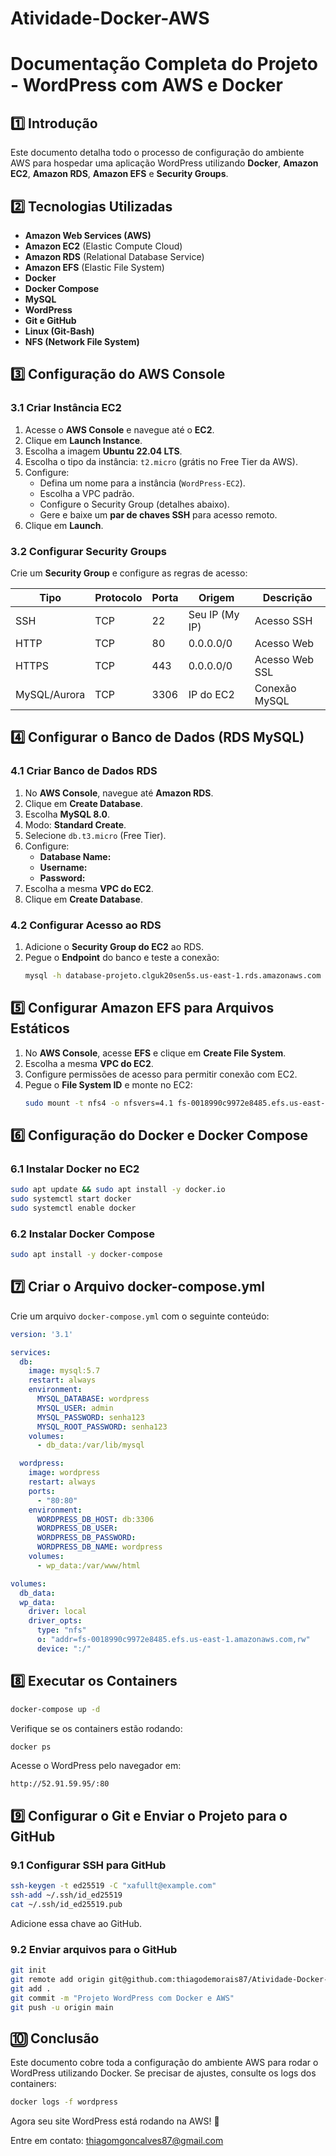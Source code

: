 # Atividade-Docker-AWS
# **Documentação Completa do Projeto - WordPress com AWS e Docker**

## **1️⃣ Introdução**
Este documento detalha todo o processo de configuração do ambiente AWS para hospedar uma aplicação WordPress utilizando **Docker**, **Amazon EC2**, **Amazon RDS**, **Amazon EFS** e **Security Groups**.

## **2️⃣ Tecnologias Utilizadas**
- **Amazon Web Services (AWS)**
- **Amazon EC2** (Elastic Compute Cloud)
- **Amazon RDS** (Relational Database Service)
- **Amazon EFS** (Elastic File System)
- **Docker**
- **Docker Compose**
- **MySQL**
- **WordPress**
- **Git e GitHub**
- **Linux (Git-Bash)**
- **NFS (Network File System)**

## **3️⃣ Configuração do AWS Console**

### **3.1 Criar Instância EC2**
1. Acesse o **AWS Console** e navegue até o **EC2**.
2. Clique em **Launch Instance**.
3. Escolha a imagem **Ubuntu 22.04 LTS**.
4. Escolha o tipo da instância: `t2.micro` (grátis no Free Tier da AWS).
5. Configure:
   - Defina um nome para a instância (`WordPress-EC2`).
   - Escolha a VPC padrão.
   - Configure o Security Group (detalhes abaixo).
   - Gere e baixe um **par de chaves SSH** para acesso remoto.
6. Clique em **Launch**.

### **3.2 Configurar Security Groups**
Crie um **Security Group** e configure as regras de acesso:

| Tipo       | Protocolo | Porta | Origem           | Descrição        |
|------------|----------|-------|------------------|----------------|
| SSH        | TCP      | 22    | Seu IP (My IP)   | Acesso SSH     |
| HTTP       | TCP      | 80    | 0.0.0.0/0        | Acesso Web     |
| HTTPS      | TCP      | 443   | 0.0.0.0/0        | Acesso Web SSL |
| MySQL/Aurora | TCP    | 3306  | IP do EC2        | Conexão MySQL   |


## **4️⃣ Configurar o Banco de Dados (RDS MySQL)**

### **4.1 Criar Banco de Dados RDS**
1. No **AWS Console**, navegue até **Amazon RDS**.
2. Clique em **Create Database**.
3. Escolha **MySQL 8.0**.
4. Modo: **Standard Create**.
5. Selecione `db.t3.micro` (Free Tier).
6. Configure:
   - **Database Name:** 
   - **Username:** 
   - **Password:** 
7. Escolha a mesma **VPC do EC2**.
8. Clique em **Create Database**.

### **4.2 Configurar Acesso ao RDS**
1. Adicione o **Security Group do EC2** ao RDS.
2. Pegue o **Endpoint** do banco e teste a conexão:
   ```bash
   mysql -h database-projeto.clguk20sen5s.us-east-1.rds.amazonaws.com -u admin -p
   ```

## **5️⃣ Configurar Amazon EFS para Arquivos Estáticos**

1. No **AWS Console**, acesse **EFS** e clique em **Create File System**.
2. Escolha a mesma **VPC do EC2**.
3. Configure permissões de acesso para permitir conexão com EC2.
4. Pegue o **File System ID** e monte no EC2:
   ```bash
   sudo mount -t nfs4 -o nfsvers=4.1 fs-0018990c9972e8485.efs.us-east-1.amazonaws.com:/ /mnt/efs
   ```

## **6️⃣ Configuração do Docker e Docker Compose**

### **6.1 Instalar Docker no EC2**
```bash
sudo apt update && sudo apt install -y docker.io
sudo systemctl start docker
sudo systemctl enable docker
```

### **6.2 Instalar Docker Compose**
```bash
sudo apt install -y docker-compose
```

## **7️⃣ Criar o Arquivo docker-compose.yml**
Crie um arquivo `docker-compose.yml` com o seguinte conteúdo:

```yaml
version: '3.1'

services:
  db:
    image: mysql:5.7
    restart: always
    environment:
      MYSQL_DATABASE: wordpress
      MYSQL_USER: admin
      MYSQL_PASSWORD: senha123
      MYSQL_ROOT_PASSWORD: senha123
    volumes:
      - db_data:/var/lib/mysql

  wordpress:
    image: wordpress
    restart: always
    ports:
      - "80:80"
    environment:
      WORDPRESS_DB_HOST: db:3306
      WORDPRESS_DB_USER: 
      WORDPRESS_DB_PASSWORD: 
      WORDPRESS_DB_NAME: wordpress
    volumes:
      - wp_data:/var/www/html

volumes:
  db_data:
  wp_data:
    driver: local
    driver_opts:
      type: "nfs"
      o: "addr=fs-0018990c9972e8485.efs.us-east-1.amazonaws.com,rw"
      device: ":/"
```

## **8️⃣ Executar os Containers**

```bash
docker-compose up -d
```

Verifique se os containers estão rodando:
```bash
docker ps
```

Acesse o WordPress pelo navegador em:
```
http://52.91.59.95/:80
```

## **9️⃣ Configurar o Git e Enviar o Projeto para o GitHub**

### **9.1 Configurar SSH para GitHub**
```bash
ssh-keygen -t ed25519 -C "xafullt@example.com"
ssh-add ~/.ssh/id_ed25519
cat ~/.ssh/id_ed25519.pub
```
Adicione essa chave ao GitHub.

### **9.2 Enviar arquivos para o GitHub**
```bash
git init
git remote add origin git@github.com:thiagodemorais87/Atividade-Docker-AWS.git
git add .
git commit -m "Projeto WordPress com Docker e AWS"
git push -u origin main
```

## **🔟 Conclusão**
Este documento cobre toda a configuração do ambiente AWS para rodar o WordPress utilizando Docker. Se precisar de ajustes, consulte os logs dos containers:

```bash
docker logs -f wordpress
```

Agora seu site WordPress está rodando na AWS! 🚀


Entre em contato: thiagomgoncalves87@gmail.com
